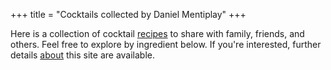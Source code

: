 +++
title = "Cocktails collected by Daniel Mentiplay"
+++

Here is a collection of cocktail [recipes](recipes) to share with family, friends, and others. Feel free to explore by ingredient below. If you're interested, further details [about](about) this site are available.
